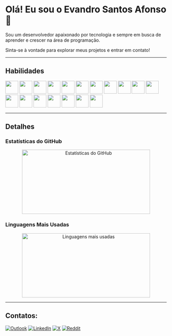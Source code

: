 # Olá! Eu sou o Evandro Santos Afonso 👋

Sou um desenvolvedor apaixonado por tecnologia e sempre em busca de aprender e crescer na área de programação. 

Sinta-se à vontade para explorar meus projetos e entrar em contato!

---

## Habilidades
<div>
    <img src="https://cdn.jsdelivr.net/gh/devicons/devicon@latest/icons/html5/html5-original.svg" width="40" height="40"/>
    <img src="https://cdn.jsdelivr.net/gh/devicons/devicon/icons/css3/css3-original.svg" width="40" height="40"/> 
    <img src="https://cdn.jsdelivr.net/gh/devicons/devicon/icons/javascript/javascript-original.svg" width="40" height="40"/> 
    <img src="https://cdn.jsdelivr.net/gh/devicons/devicon/icons/typescript/typescript-original.svg" width="40" height="40"/> 
    <img src="https://cdn.jsdelivr.net/gh/devicons/devicon/icons/php/php-original.svg" width="40" height="40"/> 
    <img src="https://cdn.jsdelivr.net/gh/devicons/devicon/icons/react/react-original.svg" width="40" height="40"/> 
    <img src="https://cdn.jsdelivr.net/gh/devicons/devicon/icons/vuejs/vuejs-original.svg" width="40" height="40"/>
    <img src="https://cdn.jsdelivr.net/gh/devicons/devicon@latest/icons/laravel/laravel-original.svg" width="40" height="40"/>
    <img src="https://cdn.jsdelivr.net/gh/devicons/devicon@latest/icons/livewire/livewire-original-wordmark.svg" width="40" height="40"/>
    <img src="https://cdn.jsdelivr.net/gh/devicons/devicon@latest/icons/tailwindcss/tailwindcss-original.svg" width="40" height="40"/>
    <img src="https://cdn.jsdelivr.net/gh/devicons/devicon/icons/bootstrap/bootstrap-original.svg" width="40" height="40"/> 
    <img src="https://cdn.jsdelivr.net/gh/devicons/devicon/icons/sass/sass-original.svg" width="40" height="40"/> 
    <img src="https://cdn.jsdelivr.net/gh/devicons/devicon/icons/jquery/jquery-original.svg" width="40" height="40"/> 
    <img src="https://cdn.jsdelivr.net/gh/devicons/devicon/icons/gulp/gulp-plain.svg" width="40" height="40"/> 
    <img src="https://cdn.jsdelivr.net/gh/devicons/devicon/icons/grunt/grunt-original.svg" width="40" height="40"/> 
    <img src="https://cdn.jsdelivr.net/gh/devicons/devicon/icons/git/git-original.svg" width="40" height="40"/>
    <img src="https://cdn.jsdelivr.net/gh/devicons/devicon@latest/icons/java/java-original.svg" width="40" height="40"/>
    <img src="https://cdn.jsdelivr.net/gh/devicons/devicon@latest/icons/python/python-original.svg" width="40" height="40"/>
</div>

---

## Detalhes

### Estatísticas do GitHub
<p align="center">
  <img src="https://github-readme-stats.vercel.app/api?username=ordnav3&show_icons=true&theme=radical" alt="Estatísticas do GitHub" width="400" height="200"/>
</p>

### Linguagens Mais Usadas
<p align="center">
  <img src="https://github-readme-stats.vercel.app/api/top-langs/?username=ordnav3&theme=radical&layout=donut" alt="Linguagens mais usadas" width="400" height="200"/>
</p>

---

## Contatos:

[![Outlook](https://img.shields.io/badge/Microsoft_Outlook-0078D4?style=for-the-badge&logo=microsoft-outlook&logoColor=white)](mailto:evandrosantosafonso@live.com)  [![LinkedIn](https://img.shields.io/badge/LinkedIn-0077B5?style=for-the-badge&logo=linkedin&logoColor=white)](https://www.linkedin.com/in/ordnav3/)  [![X](https://img.shields.io/badge/X-000?style=for-the-badge&logo=x)](https://x.com/Ordnav3)  [![Reddit](https://img.shields.io/badge/Reddit-000?style=for-the-badge&logo=reddit&logoColor=FF4500)](https://www.reddit.com/user/ordnav3/)  


